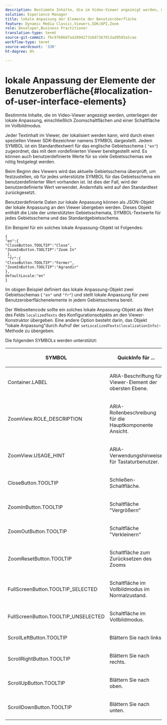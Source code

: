 ```yaml
---
description: Bestimmte Inhalte, die im Video-Viewer angezeigt werden, unterliegen der lokale Anpassung, einschließlich Zoomschaltflächen und einer Schaltfläche im Vollbildmodus.
solution: Experience Manager
title: lokale Anpassung der Elemente der Benutzeroberfläche
feature: Dynamic Media Classic,Viewers,SDK/API,Zoom
role: Developer,Business Practitioner
translation-type: tm+mt
source-git-commit: f6c97606d7a4209427316d7367013ad9585a5cae
workflow-type: tm+mt
source-wordcount: '330'
ht-degree: 0%

---
```



# lokale Anpassung der Elemente der Benutzeroberfläche{#localization-of-user-interface-elements}

Bestimmte Inhalte, die im Video-Viewer angezeigt werden, unterliegen der lokale Anpassung, einschließlich Zoomschaltflächen und einer Schaltfläche im Vollbildmodus.

Jeder Textinhalt im Viewer, der lokalisiert werden kann, wird durch einen speziellen Viewer SDK-Bezeichner namens SYMBOL dargestellt. Jedem SYMBOL ist ein Standardtextwert für das englische Gebietsschema ( `"en"`) zugeordnet, das mit dem vordefinierten Viewer bereitgestellt wird. Es können auch benutzerdefinierte Werte für so viele Gebietsschemas wie nötig festgelegt werden.

Beim Beginn des Viewers wird das aktuelle Gebietsschema überprüft, um festzustellen, ob für jedes unterstützte SYMBOL für das Gebietsschema ein benutzerdefinierter Wert vorhanden ist. Ist dies der Fall, wird der benutzerdefinierte Wert verwendet. Andernfalls wird auf den Standardtext zurückgesetzt.

Benutzerdefinierte Daten zur lokale Anpassung können als JSON-Objekt der lokale Anpassung an den Viewer übergeben werden. Dieses Objekt enthält die Liste der unterstützten Gebietsschemata, SYMBOL-Textwerte für jedes Gebietsschema und das Standardgebietsschema.

Ein Beispiel für ein solches lokale Anpassung-Objekt ist Folgendes:

```
{ 
"en":{ 
"CloseButton.TOOLTIP":"Close", 
"ZoomInButton.TOOLTIP":"Zoom In" 
 }, 
 "fr":{ 
"CloseButton.TOOLTIP":"Fermer", 
"ZoomInButton.TOOLTIP":"Agrandir" 
}, 
defaultLocale:"en" 
}
```

Im obigen Beispiel definiert das lokale Anpassung-Objekt zwei Gebietsschemas ( `"en"` und `"fr"`) und stellt lokale Anpassung für zwei Benutzeroberflächenelemente in jedem Gebietsschema bereit.

Der Webseitencode sollte ein solches lokale Anpassung-Objekt als Wert des Felds `localizedTexts` des Konfigurationsobjekts an den Viewer-Konstruktor übergeben. Eine andere Option besteht darin, das Objekt &quot;lokale Anpassung&quot;durch Aufruf der `setLocalizedTexts(localizationInfo)`-Methode zu übergeben.

Die folgenden SYMBOLs werden unterstützt:

<table id="table_58C40353B7244335872350C98DF2CFB3"> 
 <thead> 
  <tr> 
   <th colname="col1" class="entry"> <p>SYMBOL </p> </th> 
   <th colname="col2" class="entry"> <p>QuickInfo für ... </p> </th> 
  </tr> 
 </thead>
 <tbody> 
  <tr> 
   <td colname="col1"> <p> <span class="codeph"> Container.LABEL  </span> </p> </td> 
   <td colname="col2"> <p>ARIA-Beschriftung für Viewer-Element der obersten Ebene. </p> </td> 
  </tr> 
  <tr> 
   <td colname="col1"> <p> <span class="codeph"> ZoomView.ROLE_DESCRIPTION  </span> </p> </td> 
   <td colname="col2"> <p>ARIA-Rollenbeschreibung für die Hauptkomponente Ansicht. </p> </td> 
  </tr> 
  <tr> 
   <td colname="col1"> <p> <span class="codeph"> ZoomView.USAGE_HINT  </span> </p> </td> 
   <td colname="col2"> <p>ARIA-Verwendungshinweise für Tastaturbenutzer. </p> </td> 
  </tr> 
  <tr> 
   <td colname="col1"> <p> <span class="codeph"> CloseButton.TOOLTIP  </span> </p> </td> 
   <td colname="col2"> <p>Schließen-Schaltfläche. </p> </td> 
  </tr> 
  <tr> 
   <td colname="col1"> <p> <span class="codeph"> ZoomInButton.TOOLTIP  </span> </p> </td> 
   <td colname="col2"> <p>Schaltfläche "Vergrößern" </p> </td> 
  </tr> 
  <tr> 
   <td colname="col1"> <p> <span class="codeph"> ZoomOutButton.TOOLTIP  </span> </p> </td> 
   <td colname="col2"> <p>Schaltfläche "Verkleinern" </p> </td> 
  </tr> 
  <tr> 
   <td colname="col1"> <p> <span class="codeph"> ZoomResetButton.TOOLTIP  </span> </p> </td> 
   <td colname="col2"> <p>Schaltfläche zum Zurücksetzen des Zooms </p> </td> 
  </tr> 
  <tr> 
   <td colname="col1"> <p> <span class="codeph"> FullScreenButton.TOOLTIP_SELECTED  </span> </p> </td> 
   <td colname="col2"> <p>Schaltfläche im Vollbildmodus im Normalzustand. </p> </td> 
  </tr> 
  <tr> 
   <td colname="col1"> <p> <span class="codeph"> FullScreenButton.TOOLTIP_UNSELECTED  </span> </p> </td> 
   <td colname="col2"> <p>Schaltfläche im Vollbildmodus. </p> </td> 
  </tr> 
  <tr> 
   <td colname="col1"> <p> <span class="codeph"> ScrollLeftButton.TOOLTIP  </span> </p> </td> 
   <td colname="col2"> <p>Blättern Sie nach links. </p> </td> 
  </tr> 
  <tr> 
   <td colname="col1"> <p> <span class="codeph"> ScrollRightButton.TOOLTIP  </span> </p> </td> 
   <td colname="col2"> <p>Blättern Sie nach rechts. </p> </td> 
  </tr> 
  <tr> 
   <td colname="col1"> <p> <span class="codeph"> ScrollUpButton.TOOLTIP  </span> </p> </td> 
   <td colname="col2"> <p>Blättern Sie nach oben. </p> </td> 
  </tr> 
  <tr> 
   <td colname="col1"> <p> <span class="codeph"> ScrollDownButton.TOOLTIP  </span> </p> </td> 
   <td colname="col2"> <p>Blättern Sie nach unten. </p> </td> 
  </tr> 
 </tbody> 
</table>

